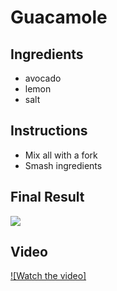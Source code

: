 # Guacamole
## Ingredients
* avocado
* lemon
* salt

## Instructions
* Mix all with a fork
* Smash ingredients

## Final Result
![](https://th.bing.com/th/id/OIP.hLCnWE0Zovo4iGUYVZcaggHaFO?rs=1&pid=ImgDetMain)

## Video
[![Watch the video]](https://www.youtube.com/watch?v=WTvmmZCnqNs)

